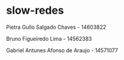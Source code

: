 # slow-redes
Pietra Gullo Salgado Chaves - 14603822 

Bruno Figueiredo Lima - 14562383

Gabriel Antunes Afonso de Araujo - 14571077
